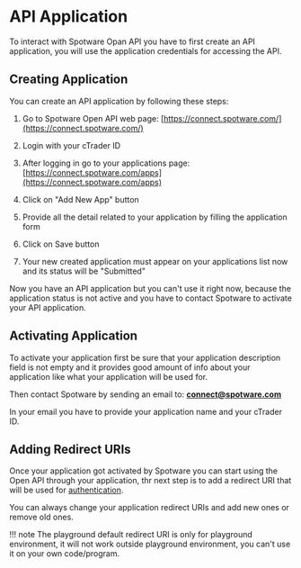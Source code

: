 # API Application

To interact with Spotware Opan API you have to first create an API application, you will use the application credentials for accessing the API.

## Creating Application

You can create an API application by following these steps:

1. Go to Spotware Open API web page: [https://connect.spotware.com/](https://connect.spotware.com/)

2. Login with your cTrader ID

3. After logging in go to your applications page: [https://connect.spotware.com/apps](https://connect.spotware.com/apps)

4. Click on "Add New App" button

5. Provide all the detail related to your application by filling the application form

6. Click on Save button

7. Your new created application must appear on your applications list now and its status will be "Submitted"

Now you have an API application but you can't use it right now, because the application status is not active and you have to contact Spotware to activate your API application.

## Activating Application

To activate your application first be sure that your application description field is not empty and it provides good amount of info about your application like what your application will be used for.

Then contact Spotware by sending an email to: <a href="mailto:connect@spotware.com">**connect@spotware.com**</a>

In your email you have to provide your application name and your cTrader ID.

## Adding Redirect URIs

Once your application got activated by Spotware you can start using the Open API through your application, thr next step is to add a redirect URI that will be used for [authentication](../account-authentication).

You can always change your application redirect URIs and add new ones or remove old ones.

!!! note
    The playground default redirect URI is only for playground environment, it will not work outside playground environment, you can't use it on your own code/program.